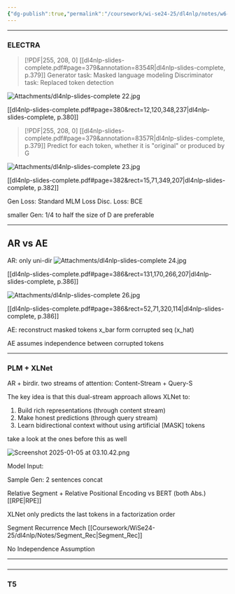 ```yaml
---
{"dg-publish":true,"permalink":"/coursework/wi-se24-25/dl4nlp/notes/w6-post-bert/","noteIcon":""}
---
```


---


### ELECTRA

> [!PDF|255, 208, 0] [[dl4nlp-slides-complete.pdf#page=379&annotation=8354R|dl4nlp-slides-complete, p.379]]
> Generator task: Masked language modeling Discriminator task: Replaced token detection

![Attachments/dl4nlp-slides-complete 22.jpg](/img/user/Attachments/dl4nlp-slides-complete%2022.jpg)

[[dl4nlp-slides-complete.pdf#page=380&rect=12,120,348,237|dl4nlp-slides-complete, p.380]]
> [!PDF|255, 208, 0] [[dl4nlp-slides-complete.pdf#page=379&annotation=8357R|dl4nlp-slides-complete, p.379]]
> Predict for each token, whether it is "original" or produced by G


![Attachments/dl4nlp-slides-complete 23.jpg](/img/user/Attachments/dl4nlp-slides-complete%2023.jpg)

[[dl4nlp-slides-complete.pdf#page=382&rect=15,71,349,207|dl4nlp-slides-complete, p.382]]

Gen Loss: Standard MLM Loss
Disc. Loss: BCE 

smaller Gen: 1/4 to half the size of D are preferable

---
## AR vs AE

AR: only uni-dir
![Attachments/dl4nlp-slides-complete 24.jpg](/img/user/Attachments/dl4nlp-slides-complete%2024.jpg)

[[dl4nlp-slides-complete.pdf#page=386&rect=131,170,266,207|dl4nlp-slides-complete, p.386]]

![Attachments/dl4nlp-slides-complete 26.jpg](/img/user/Attachments/dl4nlp-slides-complete%2026.jpg)

[[dl4nlp-slides-complete.pdf#page=386&rect=52,71,320,114|dl4nlp-slides-complete, p.386]]

AE: reconstruct masked tokens x_bar form corrupted seq (x_hat)

AE assumes independence between corrupted tokens


---
### PLM + XLNet

AR + birdir. 
two streams of attention: Content-Stream + Query-S

The key idea is that this dual-stream approach allows XLNet to:

1. Build rich representations (through content stream)
2. Make honest predictions (through query stream)
3. Learn bidirectional context without using artificial [MASK] tokens

take a look at the ones before this as well

![Screenshot 2025-01-05 at 03.10.42.png](/img/user/Attachments/Screenshot%202025-01-05%20at%2003.10.42.png)

Model Input: 

Sample Gen: 2 sentences concat

Relative Segment + Relative Positional Encoding vs BERT (both Abs.)
[[RPE\|RPE]]


XLNet only predicts the last tokens in a factorization order

Segment Recurrence Mech [[Coursework/WiSe24-25/dl4nlp/Notes/Segment_Rec\|Segment_Rec]]

No Independence Assumption


----
### 



---

### T5 

